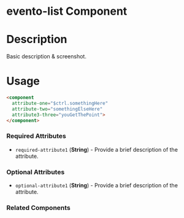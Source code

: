 # evento-list Component

# Description

Basic description & screenshot.

# Usage

```html
<component
  attribute-one="$ctrl.somethingHere"
  attribute-two="somethingElseHere"
  attribute3-three="youGetThePoint">
</component>
```

### Required Attributes

* `required-attribute1` (**String**) - Provide a brief description of the attribute.


### Optional Attributes

* `optional-attribute1` (**String**) - Provide a brief description of the attribute. 


### Related Components